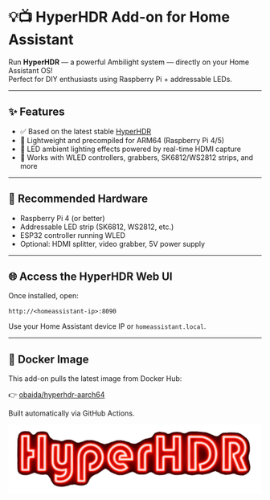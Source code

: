 # 💡📺 HyperHDR Add-on for Home Assistant

Run **HyperHDR** — a powerful Ambilight system — directly on your Home Assistant OS!  
Perfect for DIY enthusiasts using Raspberry Pi + addressable LEDs.

---

## ✨ Features

- ✅ Based on the latest stable [HyperHDR](https://github.com/awawa-dev/HyperHDR)
- 🐳 Lightweight and precompiled for ARM64 (Raspberry Pi 4/5)
- 🎨 LED ambient lighting effects powered by real-time HDMI capture
- 🧠 Works with WLED controllers, grabbers, SK6812/WS2812 strips, and more

---

## 🧰 Recommended Hardware

- Raspberry Pi 4 (or better)
- Addressable LED strip (SK6812, WS2812, etc.)
- ESP32 controller running WLED
- Optional: HDMI splitter, video grabber, 5V power supply

---

## 🌐 Access the HyperHDR Web UI

Once installed, open:

```
http://<homeassistant-ip>:8090
```

Use your Home Assistant device IP or `homeassistant.local`.

---

## 🐳 Docker Image

This add-on pulls the latest image from Docker Hub:

👉 [obaida/hyperhdr-aarch64](https://hub.docker.com/r/obaida/hyperhdr-aarch64)

Built automatically via GitHub Actions.

[![HyperHDR logo](https://raw.githubusercontent.com/oarib/ha-addons/refs/heads/master/addon-hyperhdr/logo.png)](https://www.hyperhdr.eu/)

